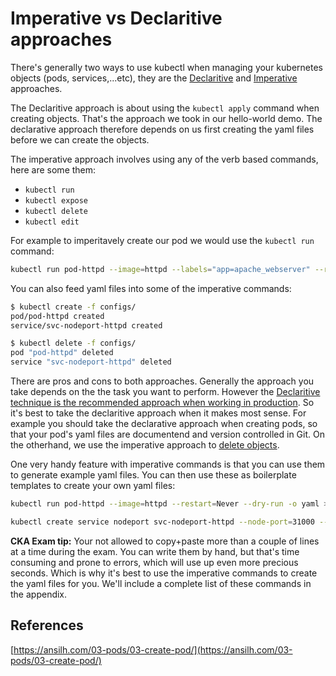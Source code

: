 # Imperative vs Declaritive approaches

There's generally two ways to use kubectl when managing your kubernetes objects (pods, services,...etc), they are the [Declaritive](https://kubernetes.io/docs/concepts/overview/object-management-kubectl/declarative-config/) and [Imperative](https://kubernetes.io/docs/concepts/overview/object-management-kubectl/imperative-config/) approaches.

The Declaritive approach is about using the `kubectl apply` command when creating objects. That's the approach we took in our hello-world demo. The declarative approach therefore depends on us first creating the yaml files before we can create the objects. 

The imperative approach involves using any of the verb based commands, here are some them:

- `kubectl run`
- `kubectl expose`
- `kubectl delete`
- `kubectl edit`

For example to imperitavely create our pod we would use the `kubectl run` command:

```bash
kubectl run pod-httpd --image=httpd --labels="app=apache_webserver" --restart=Never
```

You can also feed yaml files into some of the imperative commands:

```bash
$ kubectl create -f configs/
pod/pod-httpd created
service/svc-nodeport-httpd created

$ kubectl delete -f configs/
pod "pod-httpd" deleted
service "svc-nodeport-httpd" deleted
```


There are pros and cons to both approaches. Generally the approach you take depends on the the task you want to perform. However the [Declaritive technique is the recommended approach when working in production](https://kubernetes.io/docs/concepts/overview/object-management-kubectl/overview/). So it's best to take the declaritive approach when it makes most sense. For example you should take the declarative approach when creating pods, so that your pod's yaml files are documentend and version controlled in Git. On the otherhand, we use the imperative approach to [delete objects](https://kubernetes.io/docs/concepts/overview/object-management-kubectl/declarative-config/#how-to-delete-objects).

One very handy feature with imperative commands is that you can use them to generate example yaml files. You can then use these as boilerplate templates to create your own yaml files:

```bash
kubectl run pod-httpd --image=httpd --restart=Never --dry-run -o yaml > pod.yaml

kubectl create service nodeport svc-nodeport-httpd --node-port=31000 --tcp=3050:80 > service.yaml
```

**CKA Exam tip:** Your not allowed to copy+paste more than a couple of lines at a time during the exam. You can write them by hand, but that's time consuming and prone to errors, which will use up even more precious seconds. Which is why it's best to use the imperative commands to create the yaml files for you. We'll include a complete list of these commands in the appendix. 

## References

[https://ansilh.com/03-pods/03-create-pod/](https://ansilh.com/03-pods/03-create-pod/)
